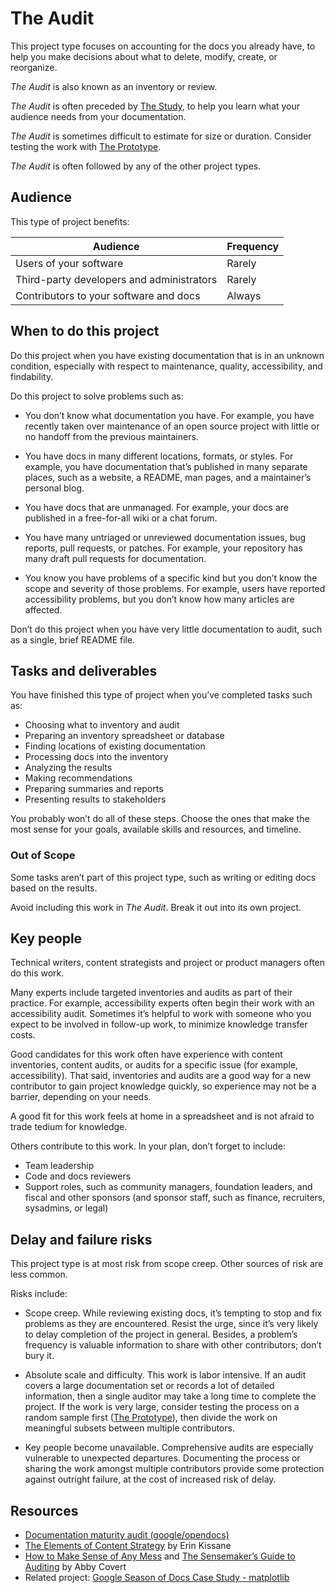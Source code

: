 # The Audit

This project type focuses on accounting for the docs you already have, to help you make decisions about what to delete, modify, create, or reorganize.

_The Audit_ is also known as an inventory or review.

_The Audit_ is often preceded by [The Study](./study.md), to help you learn what your audience needs from your documentation.

_The Audit_ is sometimes difficult to estimate for size or duration.
Consider testing the work with [The Prototype](./prototype.md).

_The Audit_ is often followed by any of the other project types.

## Audience

This type of project benefits:

<table>
  <thead>
    <tr>
      <th>Audience</th>
      <th>Frequency</th>
    </tr>
  </thead>
  <tbody>
    <tr>
      <td>Users of your software</td>
      <td>Rarely</td>
    </tr>
    <tr>
      <td>Third-party developers and administrators</td>
      <td>Rarely</td>
    </tr>
    <tr>
      <td>Contributors to your software and docs</td>
      <td>Always</td>
    </tr>
  </tbody>
</table>

## When to do this project

Do this project when you have existing documentation that is in an unknown condition, especially with respect to maintenance, quality, accessibility, and findability.

Do this project to solve problems such as:

- You don’t know what documentation you have.
  For example, you have recently taken over maintenance of an open source project with little or no handoff from the previous maintainers.

- You have docs in many different locations, formats, or styles.
  For example, you have documentation that’s published in many separate places, such as a website, a README, man pages, and a maintainer’s personal blog.

- You have docs that are unmanaged.
  For example, your docs are published in a free-for-all wiki or a chat forum.

- You have many untriaged or unreviewed documentation issues, bug reports, pull requests, or patches.
  For example, your repository has many draft pull requests for documentation.

- You know you have problems of a specific kind but you don’t know the scope and severity of those problems.
  For example, users have reported accessibility problems, but you don’t know how many articles are affected.

Don’t do this project when you have very little documentation to audit, such as a single, brief README file.

## Tasks and deliverables

You have finished this type of project when you’ve completed tasks such as:

- Choosing what to inventory and audit
- Preparing an inventory spreadsheet or database
- Finding locations of existing documentation
- Processing docs into the inventory
- Analyzing the results
- Making recommendations
- Preparing summaries and reports
- Presenting results to stakeholders

You probably won’t do all of these steps.
Choose the ones that make the most sense for your goals, available skills and resources, and timeline.

### Out of Scope

Some tasks aren’t part of this project type, such as writing or editing docs based on the results.

Avoid including this work in _The Audit_.
Break it out into its own project.

## Key people

Technical writers, content strategists and project or product managers often do this work.

Many experts include targeted inventories and audits as part of their practice.
For example, accessibility experts often begin their work with an accessibility audit.
Sometimes it’s helpful to work with someone who you expect to be involved in follow-up work, to minimize knowledge transfer costs.

Good candidates for this work often have experience with content inventories, content audits, or audits for a specific issue (for example, accessibility).
That said, inventories and audits are a good way for a new contributor to gain project knowledge quickly, so experience may not be a barrier, depending on your needs.

A good fit for this work feels at home in a spreadsheet and is not afraid to trade tedium for knowledge.

Others contribute to this work.
In your plan, don’t forget to include:

- Team leadership
- Code and docs reviewers
- Support roles, such as community managers, foundation leaders, and fiscal and other sponsors (and sponsor staff, such as finance, recruiters, sysadmins, or legal)

## Delay and failure risks

This project type is at most risk from scope creep.
Other sources of risk are less common.

Risks include:

- Scope creep.
  While reviewing existing docs, it’s tempting to stop and fix problems as they are encountered.
  Resist the urge, since it’s very likely to delay completion of the project in general.
  Besides, a problem’s frequency is valuable information to share with other contributors; don’t bury it.

- Absolute scale and difficulty.
  This work is labor intensive.
  If an audit covers a large documentation set or records a lot of detailed information, then a single auditor may take a long time to complete the project.
  If the work is very large, consider testing the process on a random sample first ([The Prototype](./prototype.md)), then divide the work on meaningful subsets between multiple contributors.

- Key people become unavailable.
  Comprehensive audits are especially vulnerable to unexpected departures.
  Documenting the process or sharing the work amongst multiple contributors provide some protection against outright failure, at the cost of increased risk of delay.

## Resources

- [Documentation maturity audit (google/opendocs)](https://github.com/google/opendocs/blob/main/audit/README.md)
- [The Elements of Content Strategy](https://elements-of-content-strategy.abookapart.com/) by Erin Kissane
- [How to Make Sense of Any Mess](https://www.howtomakesenseofanymess.com/) and [The Sensemaker’s Guide to Auditing](https://abbycovert.com/writing/guide-to-auditing/) by Abby Covert
- Related project: [Google Season of Docs Case Study - matplotlib](https://docs.google.com/document/d/1UxuvoPUh9CPyxyc_bxJ398di-WJJNB7mJQMVrhPD6_E/edit?tab=t.0)
